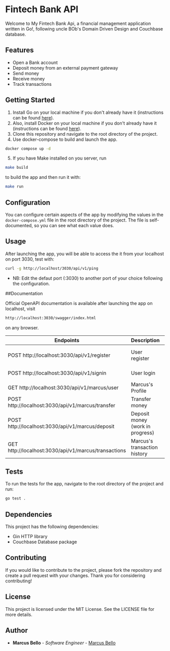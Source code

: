 # Fintech Bank API
Welcome to My Fintech Bank Api, a financial management application written in Go!, following uncle BOb's Domain Driven Design and Couchbase database.

## Features
- Open a Bank account
- Deposit money from an external payment gateway
- Send money
- Receive money
- Track transactions

## Getting Started
1. Install Go on your local machine if you don't already have it (instructions can be found [here](https://www.example.com)).
2. Also, install Docker on your local machine if you don't already have it (instructions can be found [here](https://www.example.com)).
3. Clone this repository and navigate to the root directory of the project.
4. Use docker-compose to build and launch the app.
```bash
docker compose up -d
```
5. If you have Make installed on you server, run
```bash
make build
```
to build the app and then run it with:
```bash
make run
```

## Configuration
You can configure certain aspects of the app by modifying the values in the `docker-compose.yml` file in the root directory of the project.
The file is self-documented, so you can see what each value does.

## Usage
After launching the app, you will be able to access the it from your localhost on port 3030, test with:
```bash
curl -g http://localhost/3030/api/v1/ping
```
* NB: Edit the defaut port (:3030) to another port of your choice following the configuration.

##Documentation

Official OpenAPI documentation is available after launching the app on localhost, visit
```bash
http://localhost:3030/swagger/index.html
```
on any browser.

| Endpoints                                            | Description                      | Requirements (JSON Body) |
|------------------------------------------------------|----------------------------------|-------|
| POST http://localhost:3030/api/v1/register           | User register                    | {"user_name":"marcus", "password":"marcusPassword" "email":"marcus@email.com",} |
| POST http://localhost:3030/api/v1/signin             | User login                       | {"user_name":"marcus", "password":"marcusPassword"} |
| GET http://localhost:3030/api/v1/marcus/user         | Marcus's Profile                 | empty |
| POST http://localhost:3030/api/v1/marcus/transfer    | Transfer money                   | {"to": "another_user", "amount":20} |
| POST http://localhost:3030/api/v1/marcus/deposit     | Deposit money (work in progress) | {"amount":20} |
| GET http://localhost:3030/api/v1/marcus/transactions | Marcus's transaction history     | empty |

## Tests
To run the tests for the app, navigate to the root directory of the project and run:
```bash
go test .
```

## Dependencies
This project has the following dependencies:

- Gin HTTP library
- Couchbase Database package

## Contributing
If you would like to contribute to the project, please fork the repository and create a pull request with your changes. Thank you for considering contributing!

## License
This project is licensed under the MIT License. See the LICENSE file for more details.

## Author

* **Marcus Bello** - *Software Engineer* - [Marcus Bello](https://github.com/marcusbello/)

